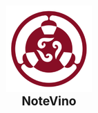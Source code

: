 <div align="center">
  <a href="https://notevino.com/" style="display:inline-block; text-decoration:none; color:inherit;">
    <img src="./notevino/nv-logo-300.png" alt="Logo" width="200px">
    <h1 style="margin: 0; text-align:center;">NoteVino</h1>
  </a>
</div>
